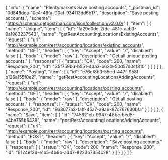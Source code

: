 {
  "info": {
    "name": "Plentymarkets Save posting accounts",
    "_postman_id": "0d848dca-10c4-48fa-90af-934f13dd6b17",
    "description": "Save posting accounts.",
    "schema": "https://schema.getpostman.com/json/collection/v2.0.0/"
  },
  "item": [
    {
      "name": "Unique",
      "item": [
        {
          "id": "fa29d0dc-2fdc-481c-aab3-9a1983237543",
          "name": "getRestAccountingLocationsExistingAccounts",
          "request": {
            "url": "http://example.com/rest/accounting/locations/existing_accounts",
            "method": "GET",
            "header": [
              {
                "key": "Accept",
                "value": "*/*",
                "disabled": false
              }
            ],
            "body": {
              "mode": "raw"
            },
            "description": "Get all unique posting accounts."
          },
          "response": [
            {
              "status": "OK",
              "code": 200,
              "name": "Response_200",
              "id": "35f759b6-b551-43a3-b620-50d57d0cf810"
            }
          ]
        }
      ]
    },
    {
      "name": "Posting",
      "item": [
        {
          "id": "e76cf8b3-55ed-447f-958f-b126a155f0e2",
          "name": "getRestAccountingLocationsAddingAccounts",
          "request": {
            "url": "http://example.com/rest/accounting/locations/posting_accounts",
            "method": "GET",
            "header": [
              {
                "key": "Accept",
                "value": "*/*",
                "disabled": false
              }
            ],
            "body": {
              "mode": "raw"
            },
            "description": "Get all posting accounts."
          },
          "response": [
            {
              "status": "OK",
              "code": 200,
              "name": "Response_200",
              "id": "9a3077a3-faff-45a7-a9a6-87c767630bfa"
            }
          ]
        }
      ]
    },
    {
      "name": "Save",
      "item": [
        {
          "id": "745621eb-9947-48be-bed5-e4be755b6439",
          "name": "postRestAccountingLocationsAddingAccounts",
          "request": {
            "url": "http://example.com/rest/accounting/locations/posting_accounts",
            "method": "POST",
            "header": [
              {
                "key": "Accept",
                "value": "*/*",
                "disabled": false
              }
            ],
            "body": {
              "mode": "raw"
            },
            "description": "Save posting accounts."
          },
          "response": [
            {
              "status": "OK",
              "code": 200,
              "name": "Response_200",
              "id": "9124ef3d-e1b5-4b9b-ad47-8223b7354c28"
            }
          ]
        }
      ]
    }
  ]
}